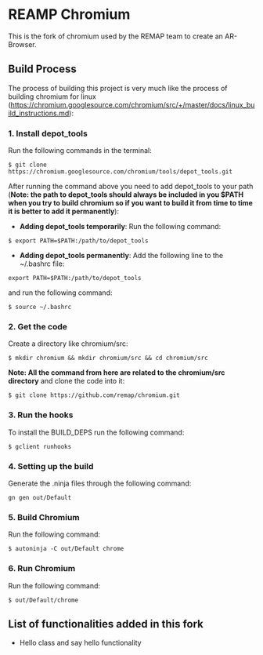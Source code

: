 # REAMP Chromium
This is the fork of chromium used by the REMAP team to create an AR-Browser.
## Build Process
The process of building this project is very much like the process of building chromium for linux (https://chromium.googlesource.com/chromium/src/+/master/docs/linux_build_instructions.md):

### 1. Install depot_tools
Run the following commands in the terminal:
```
$ git clone https://chromium.googlesource.com/chromium/tools/depot_tools.git
```
After running the command above you need to add depot_tools to your path (**Note: the path to depot_tools should always be included in you $PATH when you try to build chromium so if you want to build it from time to time it is better to add it permanently**):
* **Adding depot_tools temporarily**: Run the following command:
```
$ export PATH=$PATH:/path/to/depot_tools
```
* **Adding depot_tools permanently**: Add the following line to the ~/.bashrc file:
```
export PATH=$PATH:/path/to/depot_tools
```
  and run the following command:
```
$ source ~/.bashrc
```
### 2. Get the code
Create a directory like chromium/src:
```
$ mkdir chromium && mkdir chromium/src && cd chromium/src
```
**Note: All the command from here are related to the chromium/src directory**
and clone the code into it:
```
$ git clone https://github.com/remap/chromium.git
```
### 3. Run the hooks
To install the BUILD_DEPS run the following command:
```
$ gclient runhooks
```
### 4. Setting up the build
Generate the .ninja files through the following command:
```
gn gen out/Default
```
### 5. Build Chromium
Run the following command:
```
$ autoninja -C out/Default chrome
```
### 6. Run Chromium
Run the following command:
```
$ out/Default/chrome
```
## List of functionalities added in this fork
  * Hello class and say hello functionality
##
